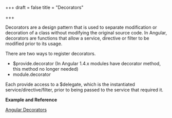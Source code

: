 +++
draft = false
title = "Decorators"

+++

Decorators are a design pattern that is used to separate modification or decoration of a class without modifying the original source code. In Angular, decorators are functions that allow a service, directive or filter to be modified prior to its usage.

There are two ways to register decorators.

  * $provide.decorator (In Angular 1.4.x modules have decorator method, this method no longer needed)
  * module.decorator

Each provide access to a $delegate, which is the instantiated service/directive/filter, prior to being passed to the service that required it.

<b>Example and Reference</b>

[Angular Decorators](https://docs.angularjs.org/guide/decorators)

